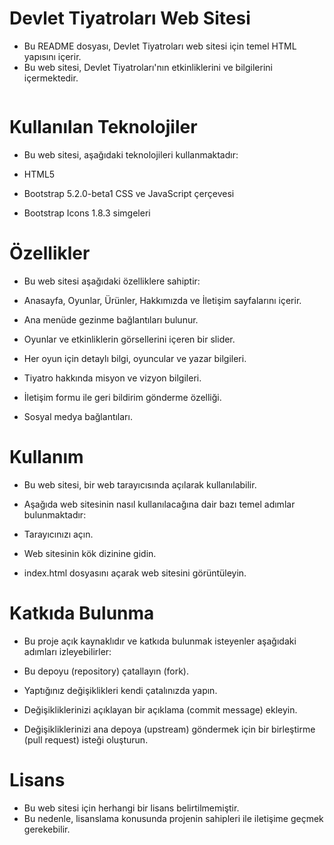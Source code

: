 # Devlet Tiyatroları Web Sitesi
- Bu README dosyası,  Devlet Tiyatroları web sitesi için temel HTML yapısını içerir. 
- Bu web sitesi,  Devlet Tiyatroları'nın etkinliklerini ve bilgilerini içermektedir.

<img src="/gif/gif.mp4" alt="">

# Kullanılan Teknolojiler
- Bu web sitesi, aşağıdaki teknolojileri kullanmaktadır:

- HTML5
- Bootstrap 5.2.0-beta1 CSS ve JavaScript çerçevesi
- Bootstrap Icons 1.8.3 simgeleri

# Özellikler
- Bu web sitesi aşağıdaki özelliklere sahiptir:

- Anasayfa, Oyunlar, Ürünler, Hakkımızda ve İletişim sayfalarını içerir.
- Ana menüde gezinme bağlantıları bulunur.
- Oyunlar ve etkinliklerin görsellerini içeren bir slider.
- Her oyun için detaylı bilgi, oyuncular ve yazar bilgileri.
- Tiyatro hakkında misyon ve vizyon bilgileri.
- İletişim formu ile geri bildirim gönderme özelliği.
- Sosyal medya bağlantıları.

# Kullanım
- Bu web sitesi, bir web tarayıcısında açılarak kullanılabilir. 
- Aşağıda web sitesinin nasıl kullanılacağına dair bazı temel adımlar bulunmaktadır:

- Tarayıcınızı açın.
- Web sitesinin kök dizinine gidin.
- index.html dosyasını açarak web sitesini görüntüleyin.

# Katkıda Bulunma
- Bu proje açık kaynaklıdır ve katkıda bulunmak isteyenler aşağıdaki adımları izleyebilirler:

- Bu depoyu (repository) çatallayın (fork).
- Yaptığınız değişiklikleri kendi çatalınızda yapın.
- Değişikliklerinizi açıklayan bir açıklama (commit message) ekleyin.
- Değişikliklerinizi ana depoya (upstream) göndermek için bir birleştirme (pull request) isteği oluşturun.

# Lisans
- Bu web sitesi için herhangi bir lisans belirtilmemiştir. 
- Bu nedenle, lisanslama konusunda projenin sahipleri ile iletişime geçmek gerekebilir.


